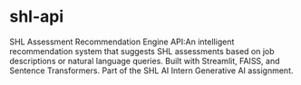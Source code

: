 # shl-api
SHL Assessment Recommendation Engine API:An intelligent recommendation system that suggests SHL assessments based on job descriptions or natural language queries. Built with Streamlit, FAISS, and Sentence Transformers. Part of the SHL AI Intern Generative AI assignment.
